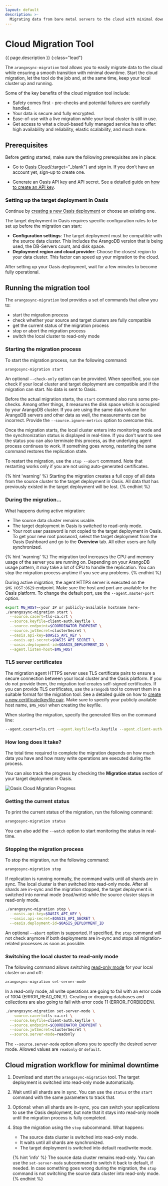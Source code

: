 ```yaml
---
layout: default
description: >-
  Migrating data from bare metal servers to the cloud with minimal downtime
---
```

# Cloud Migration Tool

{{ page.description }}
{:class="lead"}

The `arangosync-migration` tool allows you to easily migrate data to the
cloud while ensuring a smooth transition with minimal downtime.
Start the cloud migration, let the tool do the job and, at the same time,
keep your local cluster up and running. 

Some of the key benefits of the cloud migration tool include:
- Safety comes first - pre-checks and potential failures are carefully handled.
- Your data is secure and fully encrypted.
- Ease-of-use with a live migration while your local cluster is still in use.
- Get access to what a cloud-based fully managed service has to offer: 
high availability and reliability, elastic scalability, and much more.

## Prerequisites 

Before getting started, make sure the following prerequisites are in place:

- Go to [Oasis Cloud](https://cloud.arangodb.com/home){:target="_blank"}
and sign in. If you don’t have an account yet, sign-up to create one.

- Generate an Oasis API key and API secret. See a detailed guide on 
[how to create an API key](oasis/api-getting-started.html#creating-an-api-key).

### Setting up the target deployment in Oasis

Continue by [creating a new Oasis deployment](oasis/deployments.html#how-to-create-a-new-deployment)
or choose an existing one.

The target deployment in Oasis requires specific configuration rules to be
set up before the migration can start:

- **Configuration settings**: The target deployment must be compatible with the
source data cluster. This includes the ArangoDB version that is being used,
the DB-Servers count, and disk space.
- **Deployment region and cloud provider**: Choose the closest region to your
data cluster. This factor can speed up your migration to the cloud.

After setting up your Oasis deployment, wait for a few minutes to become 
fully operational.

## Running the migration tool

The `arangosync-migration` tool provides a set of commands that allow you to:
-  start the migration process
-  check whether your source and target clusters are fully compatible
-  get the current status of the migration process
-  stop or abort the migration process
-  switch the local cluster to read-only mode

### Starting the migration process

To start the migration process, run the following command:

```bash
arangosync-migration start
```

An optional `--check-only` option can be provided. When specified, you can check
if your local cluster and target deployment are compatible and if the migration 
can start. No data is sent to Oasis.

Before the actual migration starts, the `start` command also runs some
pre-checks. Among other things, it measures the disk space which is occupied
by your ArangoDB cluster. If you are using the same data volume for ArangoDB
servers and other data as well, the measurements can be incorrect.
Provide the `--source.ignore-metrics` option to overcome this.

Once the migration starts, the local cluster enters into monitoring mode and the
synchronization status is displayed in real-time. If you don't want to see the
status you can also terminate this process, as the underlying agent process
continues to work. If something goes wrong, restarting the same command restores
the replication state.

To restart the migration, use the `stop --abort` command.
Note that restarting works only if you are not using
auto-generated certificates.

{% hint 'warning' %}
Starting the migration creates a full copy of all data from the source cluster
to the target deployment in Oasis. All data that has previously existed in the
target deployment will be lost.
{% endhint %}

### During the migration...

What happens during active migration:
- The source data cluster remains usable. 
- The target deployment in Oasis is switched to read-only mode.
- Your root user password is not copied to the target deployment in Oasis.
To get your new root password, select the target deployment from the Oasis
Dashboard and go to the **Overview** tab. All other users are fully synchronized.

{% hint 'warning' %}
The migration tool increases the CPU and memory usage of the server you are
running on. Depending on your ArangoDB usage pattern, it may take a lot of CPU
to handle the replication. You can stop the migration process anytime
if you see any problems.
{% endhint %}

During active migration, the agent HTTPS server is executed on the `$MG_HOST:8629` 
endpoint. Make sure the host and port are available for the Oasis platform.
To change the default port, use the `--agent.master-port` option.

```bash
export MG_HOST=<your IP or publicly-available hostname here>
./arangosync-migration start \
  --source.cacert=tls-ca.crt \
  --source.keyfile=client-auth.keyfile \
  --source.endpoint=$COORDINATOR_ENDPOINT \
  --source.jwtSecret=clusterSecret \
  --oasis.api-key=$OASIS_API_KEY \
  --oasis.api-secret=$OASIS_API_SECRET \
  --oasis.deployment-id=$OASIS_DEPLOYMENT_ID \
  --agent.listen-host=$MG_HOST
```

### TLS server certificates

The migration agent HTTPS server uses TLS certificate pairs to ensure a secure
connection between your local cluster and the Oasis platform.
If you do not provide them, the migration tool creates self-signed certificates.
If you can provide TLS certificates, use the `arangodb` tool to convert them in
a suitable format for the migration tool.
See a detailed guide on how to [create a new certificate/keyfile pair](programs-starter-security.html).
Make sure to specify your publicly available host name, `$MG_HOST` when creating
the keyfile. 

When starting the migration, specify the generated files on the command line:

```bash
--agent.cacert=tls.crt --agent.keyfile=tls.keyfile --agent.client-auth-cacert=client-auth-ca.crt --agent.client-auth-keyfile=client-auth.keyfile
```

### How long does it take?

The total time required to complete the migration depends on how much data you
have and how many write operations are executed during the process.

You can also track the progress by checking the **Migration status** section of
your target deployment in Oasis.

![Oasis Cloud Migration Progress](images/oasis-migration-agent.png)

### Getting the current status

To print the current status of the migration, run the following command:

```bash
arangosync-migration status
```

You can also add the `--watch` option to start monitoring the status in real-time.

### Stopping the migration process

To stop the migration, run the following command:

```bash
arangosync-migration stop
```

If replication is running normally, the command waits until all shards are
in sync. The local cluster is then switched into read-only mode.
After all shards are in-sync and the migration stopped, the target deployment
is switched into normal mode (read/write) while the source cluster stays in
read-only mode. 

```bash
./arangosync-migration stop \
  --oasis.api-key=$OASIS_API_KEY \
  --oasis.api-secret=$OASIS_API_SECRET \
  --oasis.deployment-id=$OASIS_DEPLOYMENT_ID
```

An optional `--abort` option is supported. If specified, the `stop` command 
will not check anymore if both deployments are in-sync and stops all
migration-related processes as soon as possible.

### Switching the local cluster to read-only mode

The following command allows switching [read-only mode](http/administration-and-monitoring.html#update-whether-or-not-a-server-is-in-read-only-mode)
for your local cluster on and off:

```bash
arangosync-migration set-server-mode
```

In a read-only mode, all write operations are going to fail with an error code
of 1004 (ERROR_READ_ONLY).
Creating or dropping databases and collections are also going to fail with 
error code 11 (ERROR_FORBIDDEN).

```bash
./arangosync-migration set-server-mode \
  --source.cacert=tls-ca.crt \
  --source.keyfile=client-auth.keyfile \
  --source.endpoint=$COORDINATOR_ENDPOINT \
  --source.jwtSecret=clusterSecret \
  --source.server-mode=readonly
```  
The `--source.server-mode` option allows you to specify the desired server mode.
Allowed values are `readonly` or `default`.

## Cloud migration workflow for minimal downtime

1. Download and start the `arangosync-migration` tool. The target deployment
   is switched into read-only mode automatically.
2. Wait until all shards are in sync. You can use the `status` or the `start`
   command with the same parameters to track that.
3. Optional: when all shards are in-sync, you can switch your applications
   to use the Oasis deployment, but note that it stays into read-only mode
   until the migration process is fully completed.
4. Stop the migration using the `stop` subcommand. What happens:
   - The source data cluster is switched into read-only mode.
   - It waits until all shards are synchronized.
   - The target deployment is switched into default read/write mode.

   {% hint 'info' %}
   The source data cluster remains read-only. You can use the `set-server-mode` 
   subcommand to switch it back to default, if needed.
   In case something goes wrong during the migration, the `stop` command is not
   switching the source data cluster into read-only mode. 
   {% endhint %}
